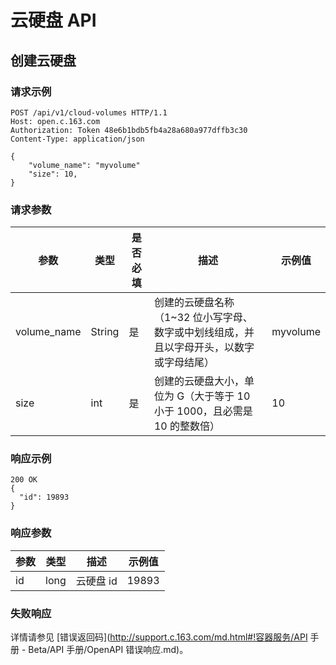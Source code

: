 # 云硬盘 API

## 创建云硬盘

### 请求示例

    POST /api/v1/cloud-volumes HTTP/1.1
    Host: open.c.163.com
    Authorization: Token 48e6b1bdb5fb4a28a680a977dffb3c30
    Content-Type: application/json

    {
        "volume_name": "myvolume"
        "size": 10, 
    }

### 请求参数

|     参数    |  类型  | 是否必填 |                                           描述                                          |  示例值  |
|-------------|--------|----------|-----------------------------------------------------------------------------------------|----------|
| volume_name | String | 是       | 创建的云硬盘名称（1~32 位小写字母、数字或中划线组成，并且以字母开头，以数字或字母结尾） | myvolume |
| size        | int    | 是       | 创建的云硬盘大小，单位为 G（大于等于 10 小于 1000，且必需是 10 的整数倍）             | 10       |


### 响应示例

    200 OK
    {
      "id": 19893
    }

### 响应参数

| 参数 | 类型 |    描述   | 示例值 |
|------|------|-----------|--------|
| id   | long | 云硬盘 id |  19893 |

### 失败响应
详情请参见 [错误返回码](http://support.c.163.com/md.html#!容器服务/API 手册 - Beta/API 手册/OpenAPI 错误响应.md)。